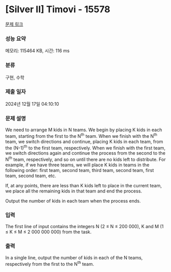 # [Silver II] Timovi - 15578 

[문제 링크](https://www.acmicpc.net/problem/15578) 

### 성능 요약

메모리: 115464 KB, 시간: 116 ms

### 분류

구현, 수학

### 제출 일자

2024년 12월 17일 04:10:10

### 문제 설명

<p>We need to arrange M kids in N teams. We begin by placing K kids in each team, starting from the first to the N<sup>th</sup> team. When we finish with the N<sup>th</sup> team, we switch directions and continue, placing K kids in each team, from the (N-1)<sup>th</sup> to the first team, respectively. When we finish with the first team, we switch directions again and continue the process from the second to the N<sup>th</sup> team, respectively, and so on until there are no kids left to distribute. For example, if we have three teams, we will place K kids in teams in the following order: first team, second team, third team, second team, first team, second team, etc.</p>

<p>If, at any points, there are less than K kids left to place in the current team, we place all the remaining kids in that team and end the process.</p>

<p>Output the number of kids in each team when the process ends.</p>

### 입력 

 <p>The first line of input contains the integers N (2 ≤ N ≤ 200 000), K and M (1 ≤ K ≤ M ≤ 2 000 000 000) from the task.</p>

### 출력 

 <p>In a single line, output the number of kids in each of the N teams, respectively from the first to the N<sup>th</sup> team.</p>


